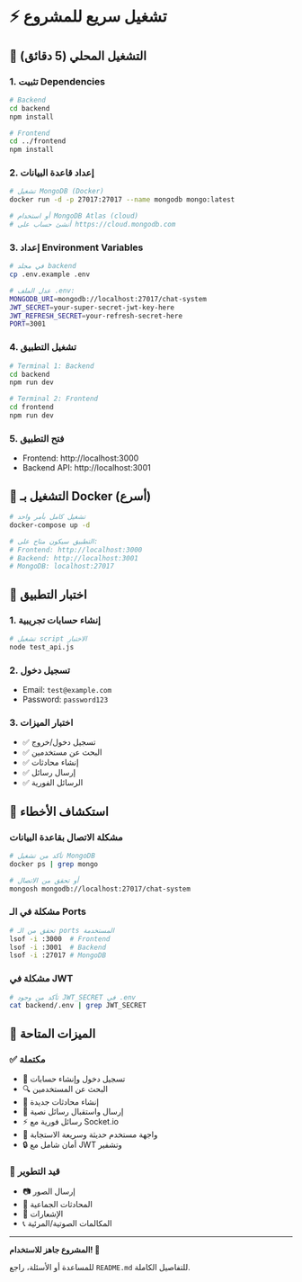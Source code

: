 # ⚡ تشغيل سريع للمشروع

## 🚀 التشغيل المحلي (5 دقائق)

### 1. تثبيت Dependencies
```bash
# Backend
cd backend
npm install

# Frontend  
cd ../frontend
npm install
```

### 2. إعداد قاعدة البيانات
```bash
# تشغيل MongoDB (Docker)
docker run -d -p 27017:27017 --name mongodb mongo:latest

# أو استخدام MongoDB Atlas (cloud)
# أنشئ حساب على https://cloud.mongodb.com
```

### 3. إعداد Environment Variables
```bash
# في مجلد backend
cp .env.example .env

# عدل الملف .env:
MONGODB_URI=mongodb://localhost:27017/chat-system
JWT_SECRET=your-super-secret-jwt-key-here
JWT_REFRESH_SECRET=your-refresh-secret-here
PORT=3001
```

### 4. تشغيل التطبيق
```bash
# Terminal 1: Backend
cd backend
npm run dev

# Terminal 2: Frontend
cd frontend  
npm run dev
```

### 5. فتح التطبيق
- Frontend: http://localhost:3000
- Backend API: http://localhost:3001

## 🐳 التشغيل بـ Docker (أسرع)

```bash
# تشغيل كامل بأمر واحد
docker-compose up -d

# التطبيق سيكون متاح على:
# Frontend: http://localhost:3000
# Backend: http://localhost:3001
# MongoDB: localhost:27017
```

## 🧪 اختبار التطبيق

### 1. إنشاء حسابات تجريبية
```bash
# تشغيل script الاختبار
node test_api.js
```

### 2. تسجيل دخول
- Email: `test@example.com`
- Password: `password123`

### 3. اختبار الميزات
- ✅ تسجيل دخول/خروج
- ✅ البحث عن مستخدمين  
- ✅ إنشاء محادثات
- ✅ إرسال رسائل
- ✅ الرسائل الفورية

## 🔧 استكشاف الأخطاء

### مشكلة الاتصال بقاعدة البيانات
```bash
# تأكد من تشغيل MongoDB
docker ps | grep mongo

# أو تحقق من الاتصال
mongosh mongodb://localhost:27017/chat-system
```

### مشكلة في الـ Ports
```bash
# تحقق من الـ ports المستخدمة
lsof -i :3000  # Frontend
lsof -i :3001  # Backend  
lsof -i :27017 # MongoDB
```

### مشكلة في JWT
```bash
# تأكد من وجود JWT_SECRET في .env
cat backend/.env | grep JWT_SECRET
```

## 📱 الميزات المتاحة

### ✅ مكتملة
- 🔐 تسجيل دخول وإنشاء حسابات
- 🔍 البحث عن المستخدمين
- 💬 إنشاء محادثات جديدة
- 📨 إرسال واستقبال رسائل نصية
- ⚡ رسائل فورية مع Socket.io
- 📱 واجهة مستخدم حديثة وسريعة الاستجابة
- 🔒 أمان شامل مع JWT وتشفير

### 🔄 قيد التطوير
- 📷 إرسال الصور
- 👥 المحادثات الجماعية  
- 🔔 الإشعارات
- 📞 المكالمات الصوتية/المرئية

---

**المشروع جاهز للاستخدام! 🎉**

للمساعدة أو الأسئلة، راجع `README.md` للتفاصيل الكاملة.
